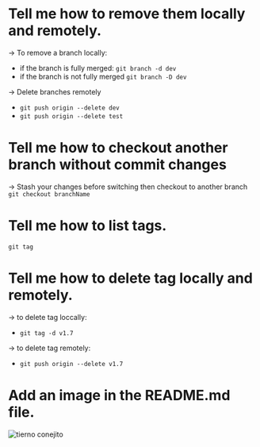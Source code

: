 # Tell me how to remove them locally and remotely.
-> To remove a branch locally:
- if the branch is fully merged:
  ` git branch -d dev `
- if the branch is not fully merged
  ` git branch -D dev `
  
-> Delete branches remotely
- `git push origin --delete dev`
- `git push origin --delete test`



# Tell me how to checkout another branch without commit changes
-> Stash your changes before switching
then checkout to another branch  
`git checkout branchName`


# Tell me how to list tags.
`git tag`

# Tell me how to delete tag locally and remotely.
-> to delete tag loccally:
  - `git tag -d v1.7`
    
-> to delete tag remotely:
 - `git push origin --delete v1.7`


# Add an image in the README.md file.
![tierno conejito](https://github.com/user-attachments/assets/1238c6ea-d01a-4e29-8e7a-ad009486ef87)
